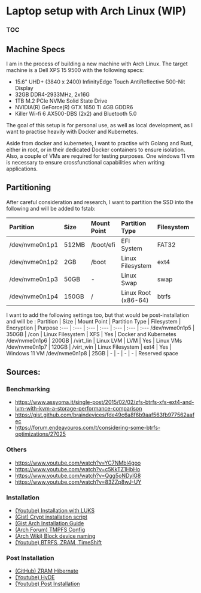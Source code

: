 # Laptop setup with Arch Linux (WIP) #

### TOC ###

## Machine Specs
I am in the process of building a new machine with Arch Linux.
The target machine is a Dell XPS 15 9500 with the following specs:
* 15.6" UHD+ (3840 x 2400) InfinityEdge Touch AntiReflective 500-Nit Display
* 32GB DDR4-2933MHz, 2x16G
* 1TB M.2 PCIe NVMe Solid State Drive
* NVIDIA(R) GeForce(R) GTX 1650 Ti 4GB GDDR6
* Killer Wi-fi 6 AX500-DBS (2x2) and Bluetooth 5.0 

The goal of this setup is for personal use, as well as local development, as I want to practise heavily with Docker and Kubernetes. 

Aside from docker and kubernetes, I want to practise with Golang and Rust, either in root, or in their dedicated Docker containers to ensure isolation.
Also, a couple of VMs are required for testing purposes. One windows 11 vm is necessary to ensure crossfunctional capabilities when writing applications.

## Partitioning
After careful consideration and research, I want to partition the SSD into the following and will be added to fstab:

Partition       | Size   | Mount Point  | Partition Type       | Filesystem  | Encryption  | Purpose
:---            | :---   | :---         | :---                 | :---        | :---        | :---
/dev/nvme0n1p1  | 512MB  | /boot/efi    | EFI System           | FAT32       | No          | EFI Partition for UEFI Boot
/dev/nvme0n1p2  | 2GB    | /boot        | Linux Filesystem     | ext4        | No          | Bootloader files
/dev/nvme0n1p3  | 50GB   | -            | Linux Swap           | swap        | Yes         | Hibernation and zram overflow
/dev/nvme0n1p4  | 150GB  | /            | Linux Root (x86-64)  | btrfs       | Yes         | Root with Wayland/Hyprland

I want to add the following settings too, but that would be post-installation and will be :
Partition       | Size   | Mount Point  | Partition Type       | Filesystem  | Encryption  | Purpose
:---            | :---   | :---         | :---                 | :---        | :---        | :---
/dev/nvme0n1p5  | 350GB  | /con         | Linux Filesystem     | XFS         | Yes         | Docker and Kubernetes
/dev/nvme0n1p6  | 200GB  | /virt_lin    | Linux LVM            | LVM         | Yes         | Linux VMs
/dev/nvme0n1p7  | 120GB  | /virt_win    | Linux Filesystem     | ext4        | Yes         | Windows 11 VM
/dev/nvme0n1p8  | 25GB   | -            | -                    | -           | -           | Reserved space


## Sources: 

### Benchmarking
* https://www.assyoma.it/single-post/2015/02/02/zfs-btrfs-xfs-ext4-and-lvm-with-kvm-a-storage-performance-comparison
* https://gist.github.com/braindevices/fde49c6a8f6b9aaf563fb977562aafec
* https://forum.endeavouros.com/t/considering-some-btrfs-optimizations/27025

### Others
* https://www.youtube.com/watch?v=YC7NMbl4goo
* https://www.youtube.com/watch?v=c5KkTZ1HbHo
* https://www.youtube.com/watch?v=Qgg5oNDylG8
* https://www.youtube.com/watch?v=83ZZp8wJ-UY

### Installation
* [(Youtube) Installation with LUKS](https://www.youtube.com/watch?v=kXqk91R4RwU&t)
* [(Gist) Crypt installation script](https://github.com/IvnLum/Arch-Linux-Crypt-Install/blob/main/cryptinst.sh)
* [(Gist Arch Installation Guide](https://gist.github.com/dante-robinson/fdc55726991d3f17e0dbef1701d343ef)
* [(Arch Forum) TMPFS Config](https://bbs.archlinux.org/viewtopic.php?id=261327)
* [(Arch Wiki) Block device naming](https://wiki.archlinux.org/title/Persistent_block_device_naming)
* [(Youtube) BTRFS, ZRAM, TimeShift](https://www.youtube.com/watch?v=fFxWuYui2LI)


### Post Installation
* [(GitHub) ZRAM Hibernate](https://github.com/gissf1/zram-hibernate)
* [(Youtube) HyDE](https://www.youtube.com/watch?v=H_g1sf1PWt0)
* [(Youtube) Post Installation](https://www.youtube.com/watch?v=8Oz4CIB4YjU)
